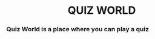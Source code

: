 <h1 align="center"> QUIZ WORLD </h1>
<h3 algin="center"> Quiz World is a place where you can play a quiz </h3>
